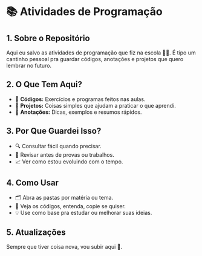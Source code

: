 <h1>📚 Atividades de Programação</h1>

<div class="topic">
  <h2>1. Sobre o Repositório</h2>
  <p>
    Aqui eu salvo as atividades de programação que fiz na escola 👨‍💻. É tipo um cantinho pessoal pra guardar códigos, anotações e projetos que quero lembrar no futuro.
  </p>
</div>

<div class="topic">
  <h2>2. O Que Tem Aqui?</h2>
  <ul>
    <li>🧠 <strong>Códigos:</strong> Exercícios e programas feitos nas aulas.</li>
    <li>📘 <strong>Projetos:</strong> Coisas simples que ajudam a praticar o que aprendi.</li>
    <li>📝 <strong>Anotações:</strong> Dicas, exemplos e resumos rápidos.</li>
  </ul>
</div>

<div class="topic">
  <h2>3. Por Que Guardei Isso?</h2>
  <ul>
    <li>🔍 Consultar fácil quando precisar.</li>
    <li>🔁 Revisar antes de provas ou trabalhos.</li>
    <li>📈 Ver como estou evoluindo com o tempo.</li>
  </ul>
</div>

<div class="topic">
  <h2>4. Como Usar</h2>
  <ul>
    <li>🗂️ Abra as pastas por matéria ou tema.</li>
    <li>👀 Veja os códigos, entenda, copie se quiser.</li>
    <li>💡 Use como base pra estudar ou melhorar suas ideias.</li>
  </ul>
</div>

<div class="topic">
  <h2>5. Atualizações</h2>
  <p>
    Sempre que tiver coisa nova, vou subir aqui 🚀.
  </p>
</div>
